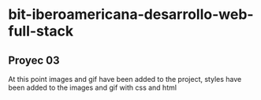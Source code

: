 # bit-iberoamericana-desarrollo-web-full-stack
## Proyec 03
At this point images and gif have been added to the project, styles have been added to the images and gif with css and html
